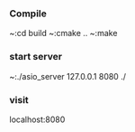 ### Compile
~:cd build
~:cmake ..
~:make
### start server
~:./asio_server 127.0.0.1 8080 ./
### visit
localhost:8080
